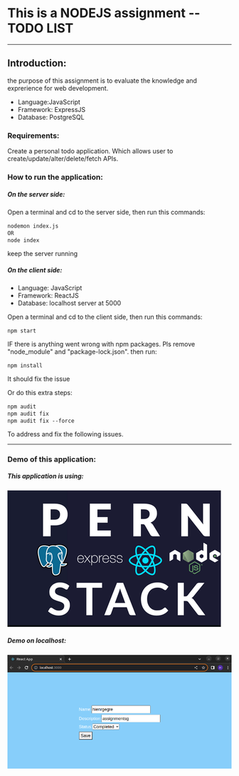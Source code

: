 # This is a NODEJS assignment -- TODO LIST
------------------------------------------------
## Introduction:
the purpose of this assignment is to evaluate the knowledge and exprerience  for web development.

* Language:JavaScript
* Framework: ExpressJS
* Database: PostgreSQL

### Requirements:
Create a personal todo application. Which allows user to create/update/alter/delete/fetch APIs.

### How to run the application:
##### On the server side:
Open a terminal and cd to the server side, then run this commands:

```
nodemon index.js
OR 
node index
```

keep the server running 

##### On the client side:

* Language: JavaScript
* Framework: ReactJS
* Database: localhost server at 5000 

Open a terminal and cd to the client side, then run this commands:

```
npm start
```
IF there is anything went wrong with npm packages. 
Pls remove "node_module" and "package-lock.json". then run:
```
npm install
```
It should fix the issue

Or do this extra steps: 
```
npm audit
npm audit fix
npm audit fix --force
```
To address and fix the following issues.


----------------------
### Demo of this application:
##### This application is using:
<img src="./img/pern.png">

##### Demo on localhost:
<img src="./img/new.png">

